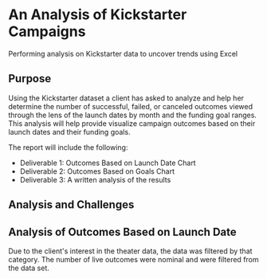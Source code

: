 # An Analysis of Kickstarter Campaigns
Performing analysis on Kickstarter data to uncover trends using Excel

## Purpose
Using the Kickstarter dataset a client has asked to analyze and help her determine the number of successful, failed, or canceled outcomes viewed through the lens of the launch dates by month and the funding goal ranges. This analysis will help provide visualize campaign outcomes based on their launch dates and their funding goals.

The report will include the following:
  * Deliverable 1: Outcomes Based on Launch Date Chart
  * Deliverable 2: Outcomes Based on Goals Chart
  * Deliverable 3: A written analysis of the results 

## Analysis and Challenges

## Analysis of Outcomes Based on Launch Date

Due to the client's interest in the theater data, the data was filtered by that category. The number of live outcomes were nominal and were filtered from the data set.

